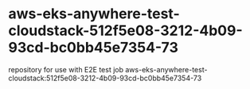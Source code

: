 # aws-eks-anywhere-test-cloudstack-512f5e08-3212-4b09-93cd-bc0bb45e7354-73
repository for use with E2E test job aws-eks-anywhere-test-cloudstack:512f5e08-3212-4b09-93cd-bc0bb45e7354-73
